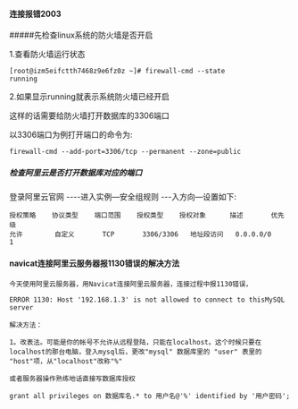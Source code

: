 #### 连接报错2003

#####先检查linux系统的防火墙是否开启

1.查看防火墙运行状态

```
[root@izm5eifctth7468z9e6fz0z ~]# firewall-cmd --state
running
```

2.如果显示running就表示系统防火墙已经开启

这样的话需要给防火墙打开数据库的3306端口

以3306端口为例打开端口的命令为:

```
firewall-cmd --add-port=3306/tcp --permanent --zone=public
```

##### 检查阿里云是否打开数据库对应的端口

登录阿里云官网 ----进入实例—安全组规则 ---入方向—设置如下:

```
授权策略	协议类型	端口范围	授权类型	授权对象	  描述	   优先级	
允许	      自定义       TCP	      3306/3306	  地址段访问	  0.0.0.0/0     1
```



#### navicat连接阿里云服务器报1130错误的解决方法

```
今天使用阿里云服务器，用Navicat连接阿里云服务器，连接过程中报1130错误，

ERROR 1130: Host '192.168.1.3' is not allowed to connect to thisMySQL server 

解决方法： 

1。改表法。可能是你的帐号不允许从远程登陆，只能在localhost。这个时候只要在localhost的那台电脑，登入mysql后，更改"mysql" 数据库里的 "user" 表里的 "host"项，从"localhost"改称"%" 

或者服务器操作熟练地话直接写数据库授权

grant all privileges on 数据库名.* to 用户名@'%' identified by '用户密码';

```

